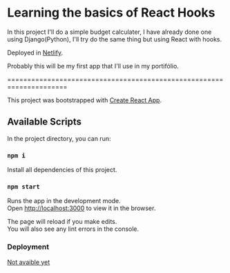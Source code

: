 # Learning the basics of React Hooks

In this project I'll do a simple budget calculater, I have already done one using Django(Python), I'll try do the same thing but using React with hooks.

Deployed in [Netlify](https://www.netlify.com/).

Probably this will be my first app that I'll use in my portifólio.


=====================================================================

This project was bootstrapped with [Create React App](https://github.com/facebook/create-react-app).

## Available Scripts

In the project directory, you can run:

### `npm i`

Install all dependencies of this project.

### `npm start`

Runs the app in the development mode.<br>
Open [http://localhost:3000](http://localhost:3000) to view it in the browser.

The page will reload if you make edits.<br>
You will also see any lint errors in the console.

### Deployment

[Not avaible yet]()

